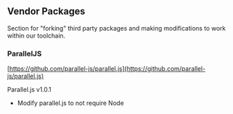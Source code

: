 ## Vendor Packages

Section for "forking" third party packages and making modifications
to work within our toolchain.

### ParallelJS
[https://github.com/parallel-js/parallel.js](https://github.com/parallel-js/parallel.js)  

Parallel.js v1.0.1
- Modify parallel.js to not require Node
